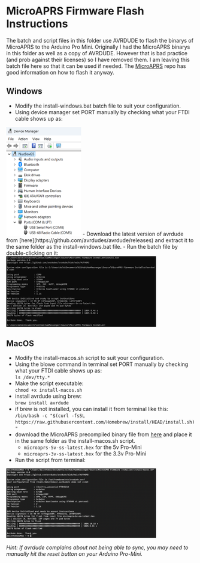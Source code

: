 # MicroAPRS Firmware Flash Instructions
The batch and script files in this folder use AVRDUDE to flash the binarys of MicroAPRS to the Arduino Pro Mini. 
Originally I had the MicroAPRS binarys in this folder as well as a copy of AVRDUDE. 
However that is bad practice (and prob against their licenses) so I have removed them. I am leaving this batch file
here so that it can be used if needed. The [MicroAPRS](https://github.com/markqvist/MicroAPRS) repo has good information on how to flash it anyway.

## Windows
- Modify the install-windows.bat batch file to suit your configuration.  
- Using device manager set PORT manually by checking what your FTDI cable shows up as:    
<img src="../../Media/avrdude/device-manager-ttl.png" alt="GPS Alt" width="200">  
- Download the latest version of avrdude from [here](https://github.com/avrdudes/avrdude/releases) and extract it to the same folder as the install-windows.bat file.  
- Run the batch file by double-clicking on it:  
<img src="../../Media/avrdude/install-windows.png" alt="GPS Alt" width="400">  

## MacOS
- Modify the install-macos.sh script to suit your configuration.  
- Using the blowe command in terminal set PORT manually by checking what your FTDI cable shows up as:  
`ls /dev/tty.*`
- Make the script executable:  
`chmod +x install-macos.sh`
- install avrdude using brew:  
`brew install avrdude`
- if brew is not installed, you can install it from terminal like this:  
`/bin/bash -c "$(curl -fsSL https://raw.githubusercontent.com/Homebrew/install/HEAD/install.sh)"`
- download the MicroAPRS precompiled binary file from [here](https://github.com/markqvist/MicroAPRS/tree/master/precompiled) and place it in the same folder as the install-macos.sh script.  
    - `microaprs-5v-ss-latest.hex` for the 5v Pro-Mini
    - `microaprs-3v-ss-latest.hex` for the 3.3v Pro-Mini
- Run the script from terminal:  
<img src="../../Media/avrdude/install-macos.png" alt="GPS Alt" width="400">  

*Hint: If avrdude complains about not being able to sync, you may need to manually hit the reset button on your Arduino Pro-Mini.*
